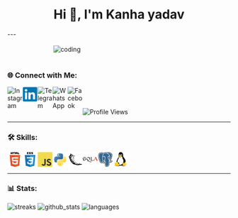 <h1 align="center">Hi 👋, I'm Kanha yadav</h1>
---
</br>
</br>

<img align="right" alt="coding" width="400" src="https://user-images.githubusercontent.com/55389276/140866485-8fb1c876-9a8f-4d6a-98dc-08c4981eaf70.gif">

</br>
</br>

### 🌐 Connect with Me:
<p>
  <a href="https://your-instagram-link.com">
    <img align="left" alt="Instagram" width="34px" src="https://raw.githubusercontent.com/gauravghongde/social-icons/master/SVG/Color/Instagram.svg" />
  </a>
  <a href="https://your-linkedin-link.com">
    <img align="left" alt="LinkedIn" width="34px" src="https://raw.githubusercontent.com/devicons/devicon/master/icons/linkedin/linkedin-original.svg" />
  </a>
  <a href="https://your-telegram-link.com">
    <img align="left" alt="Telegram" width="34px" src="https://raw.githubusercontent.com/gauravghongde/social-icons/master/SVG/Color/Telegram.svg" />
  </a>
  <a href="https://your-whatsapp-link.com">
    <img align="left" alt="WhatsApp" width="34px" src="https://raw.githubusercontent.com/gauravghongde/social-icons/master/SVG/Color/WhatsApp.svg" />
  </a>
  <a href="https://your-facebook-link.com">
    <img align="left" alt="Facebook" width="34px" src="https://raw.githubusercontent.com/gauravghongde/social-icons/master/SVG/Color/Facebook.svg" />
  </a>
</p>

</br>
</br>

![Profile Views](https://hits.seeyoufarm.com/api/count/incr/badge.svg?url=https://github.com/Itskanha/&title=Profile%20Views)

---

### 🛠️ Skills:
<img align="left" alt="HTML" width="34px" src="https://raw.githubusercontent.com/devicons/devicon/master/icons/html5/html5-original-wordmark.svg" />
<img align="left" alt="CSS" width="34px" src="https://raw.githubusercontent.com/devicons/devicon/master/icons/css3/css3-original-wordmark.svg" />
<img align="left" alt="JavaScript" width="34px" src="https://raw.githubusercontent.com/devicons/devicon/master/icons/javascript/javascript-original.svg" />
<img align="left" alt="Python" width="34px" src="https://raw.githubusercontent.com/devicons/devicon/master/icons/python/python-original.svg" />
<img align="left" alt="Flask" width="34px" src="https://raw.githubusercontent.com/devicons/devicon/master/icons/flask/flask-original.svg" />
<img align="left" alt="SQLAlchemy" width="34px" src="https://raw.githubusercontent.com/devicons/devicon/master/icons/sqlalchemy/sqlalchemy-original.svg" />
<img align="left" alt="PostgreSQL" width="34px" src="https://raw.githubusercontent.com/devicons/devicon/master/icons/postgresql/postgresql-original.svg" />
<img align="left" alt="Linux" width="34px" src="https://raw.githubusercontent.com/devicons/devicon/master/icons/linux/linux-original.svg" />

</br>
</br>

---

### 📊 Stats:
<img src="https://github-readme-streak-stats.herokuapp.com/?user=Itskanha&" alt="streaks" height="190">
<img src="https://github-readme-stats.vercel.app/api?username=Itskanha&show_icons=true&locale=en" alt="github_stats" height="201">
<img src="https://github-readme-stats.vercel.app/api/top-langs/?username=Itskanha&layout=compact&theme=tokyonight" alt="languages" height="185">

 

